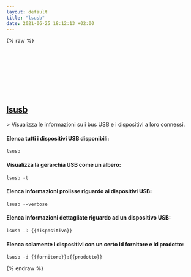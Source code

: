 ```yaml
---
layout: default
title: "lsusb"
date: 2021-06-25 18:12:13 +02:00
---
```

{% raw %}
<h2 id="lsusb">
  <a href="/it/linux/lsusb.html">lsusb</a> <a href="#lsusb"><svg class="icon">
    <use href="/assets/images/unicode_sprite.svg#link" />
  </svg></a>
</h2>
> Visualizza le informazioni su i bus USB e i dispositivi a loro connessi.

#### Elenca tutti i dispositivi USB disponibili:
```shell
lsusb
```
#### Visualizza la gerarchia USB come un albero:
```shell
lsusb -t
```
#### Elenca informazioni prolisse riguardo ai dispositivi USB:
```shell
lsusb --verbose
```
#### Elenca informazioni dettagliate riguardo ad un dispositivo USB:
```shell
lsusb -D {{dispositivo}}
```
#### Elenca solamente i dispositivi con un certo id fornitore e id prodotto:
```shell
lsusb -d {{fornitore}}:{{prodotto}}
```
{% endraw %}